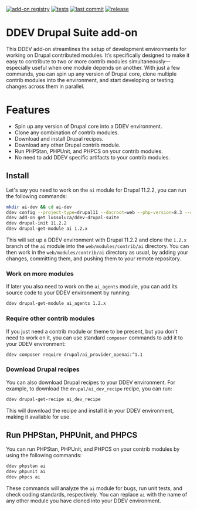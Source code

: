 [![add-on registry](https://img.shields.io/badge/DDEV-Add--on_Registry-blue)](https://addons.ddev.com)
[![tests](https://github.com/lussoluca/ddev-drupal-suite/actions/workflows/tests.yml/badge.svg?branch=main)](https://github.com/lussoluca/ddev-drupal-suite/actions/workflows/tests.yml?query=branch%3Amain)
[![last commit](https://img.shields.io/github/last-commit/lussoluca/ddev-drupal-suite)](https://github.com/lussoluca/ddev-drupal-suite/commits)
[![release](https://img.shields.io/github/v/release/lussoluca/ddev-drupal-suite)](https://github.com/lussoluca/ddev-drupal-suite/releases/latest)

# DDEV Drupal Suite add-on

This DDEV add-on streamlines the setup of development environments for working on Drupal contributed modules. It’s specifically designed 
to make it easy to contribute to two or more contrib modules simultaneously—especially useful when one module depends on another. 
With just a few commands, you can spin up any version of Drupal core, clone multiple contrib modules into the environment, 
and start developing or testing changes across them in parallel.

# Features

- Spin up any version of Drupal core into a DDEV environment.
- Clone any combination of contrib modules.
- Download and install Drupal recipes.
- Download any other Drupal contrib module.
- Run PHPStan, PHPUnit, and PHPCS on your contrib modules.
- No need to add DDEV specific artifacts to your contrib modules.

## Install

Let's say you need to work on the `ai` module for Drupal 11.2.2, you can run the following commands:

```bash
mkdir ai-dev && cd ai-dev
ddev config --project-type=drupal11 --docroot=web --php-version=8.3 --corepack-enable
ddev add-on get lussoluca/ddev-drupal-suite
ddev drupal-init 11.2.2
ddev drupal-get-module ai 1.2.x
```

This will set up a DDEV environment with Drupal 11.2.2 and clone the `1.2.x` branch of the `ai` module into the `web/modules/contrib/ai` directory.
You can then work in the `web/modules/contrib/ai` directory as usual, by adding your changes, committing them, and pushing them to your remote repository.

### Work on more modules

If later you also need to work on the `ai_agents` module, you can add its source code to your DDEV environment by running:

```bash
ddev drupal-get-module ai_agents 1.2.x
```

### Require other contrib modules

If you just need a contrib module or theme to be present, but you don't need to work on it, you can use standard `composer` commands to add it to your DDEV environment:

```bash
ddev composer require drupal/ai_provider_openai:^1.1
```

### Download Drupal recipes

You can also download Drupal recipes to your DDEV environment. For example, to download the `drupal/ai_dev_recipe` recipe, you can run:

```bash
ddev drupal-get-recipe ai_dev_recipe
```

This will download the recipe and install it in your DDEV environment, making it available for use.

## Run PHPStan, PHPUnit, and PHPCS

You can run PHPStan, PHPUnit, and PHPCS on your contrib modules by using the following commands:

```bash
ddev phpstan ai
ddev phpunit ai
ddev phpcs ai
```

These commands will analyze the `ai` module for bugs, run unit tests, and check coding standards, respectively.
You can replace `ai` with the name of any other module you have cloned into your DDEV environment.

